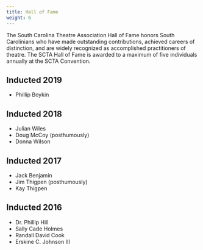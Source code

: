 ```yaml
---
title: Hall of Fame
weight: 6
---
```


The South Carolina Theatre Association Hall of Fame honors South Carolinians who have made outstanding contributions, achieved careers of distinction, and are widely recognized as accomplished practitioners of theatre. The SCTA Hall of Fame is awarded to a maximum of five individuals annually at the SCTA Convention.

## Inducted 2019
- Phillip Boykin

## Inducted 2018

- Julian Wiles
- Doug McCoy (posthumously)
- Donna Wilson

## Inducted 2017

- Jack Benjamin
- Jim Thigpen (posthumously)
- Kay Thigpen

## Inducted 2016

- Dr. Phillip Hill
- Sally Cade Holmes
- Randall David Cook
- Erskine C. Johnson III

